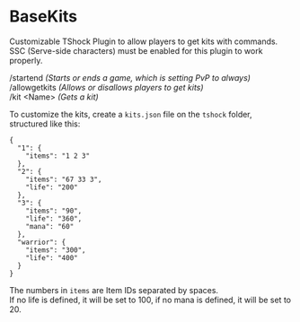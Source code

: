 # BaseKits

Customizable TShock Plugin to allow players to get kits with commands.  
SSC (Serve-side characters) must be enabled for this plugin to work properly.  

/startend *(Starts or ends a game, which is setting PvP to always)*  
/allowgetkits *(Allows or disallows players to get kits)*  
/kit \<Name> *(Gets a kit)*  

To customize the kits, create a `kits.json` file on the `tshock` folder, structured like this:

```
{
  "1": {
    "items": "1 2 3"
  },
  "2": {
    "items": "67 33 3",
    "life": "200"
  },
  "3": {
    "items": "90",
    "life": "360",
    "mana": "60"
  },
  "warrior": {
    "items": "300",
    "life": "400"
  }
}
```

The numbers in `items` are Item IDs separated by spaces.  
If no life is defined, it will be set to 100, if no mana is defined, it will be set to 20.
